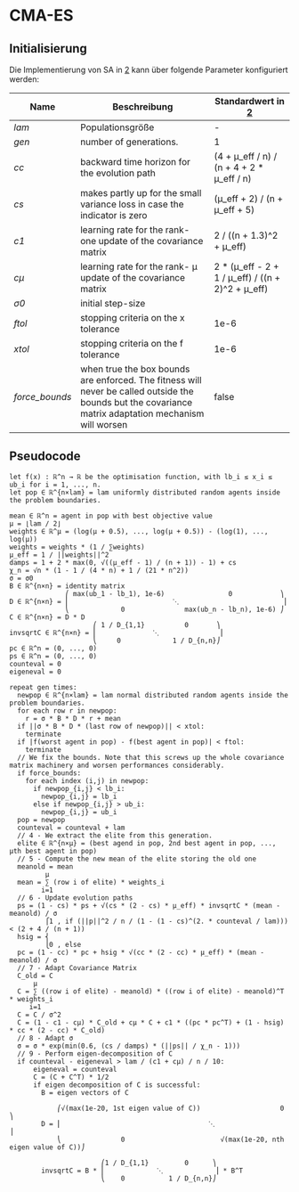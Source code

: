 # CMA-ES

## Initialisierung

Die Implementierung von SA in [2] kann über folgende Parameter konfiguriert werden:

Name|Beschreibung|Standardwert in [2]
----|------------|-------------------
_lam_|Populationsgröße|-
_gen_|number of generations.|1
_cc_|backward time horizon for the evolution path|(4 + μ_eff / n) / (n + 4 + 2 * μ_eff / n)
_cs_|makes partly up for the small variance loss in case the indicator is zero|(μ_eff + 2) / (n + μ_eff + 5)
_c1_|learning rate for the rank-one update of the covariance matrix|2 / ((n + 1.3)^2 + μ_eff)
_cμ_|learning rate for the rank- μ update of the covariance matrix|2 * (μ_eff - 2 + 1 / μ_eff) / ((n + 2)^2 + μ_eff)
_σ0_|initial step-size
_ftol_|stopping criteria on the x tolerance|1e-6
_xtol_|stopping criteria on the f tolerance|1e-6
_force_bounds_|when true the box bounds are enforced. The fitness will never be called outside the bounds but the covariance matrix adaptation mechanism will worsen|false

## Pseudocode

```
let f(x) : ℝ^n → ℝ be the optimisation function, with lb_i ≤ x_i ≤ ub_i for i = 1, ..., n.
let pop ∈ ℝ^{n×lam} = lam uniformly distributed random agents inside the problem boundaries.

mean ∈ ℝ^n = agent in pop with best objective value
μ = ⌊lam / 2⌋
weights ∈ ℝ^μ = (log(μ + 0.5), ..., log(μ + 0.5)) - (log(1), ..., log(μ))
weights = weights * (1 / ∑weights)
μ_eff = 1 / ||weights||^2
damps = 1 + 2 * max(0, √((μ_eff - 1) / (n + 1)) - 1) + cs
χ_n = √n * (1 - 1 / (4 * n) + 1 / (21 * n^2))
σ = σ0
B ∈ ℝ^{n×n} = identity matrix
              ⎛ max(ub_1 - lb_1), 1e-6)                0            ⎞
D ∈ ℝ^{n×n} = ⎜                          ⋱                          ⎟
              ⎝             0               max(ub_n - lb_n), 1e-6) ⎠
C ∈ ℝ^{n×n} = D * D
                     ⎛ 1 / D_{1,1}          0       ⎞
invsqrtC ∈ ℝ^{n×n} = ⎜ 	            ⋱               ⎟
                     ⎝     0             1 / D_{n,n}⎠
pc ∈ ℝ^n = (0, ..., 0)
ps ∈ ℝ^n = (0, ..., 0)
counteval = 0
eigeneval = 0

repeat gen times:
  newpop ∈ ℝ^{n×lam} = lam normal distributed random agents inside the problem boundaries.
  for each row r in newpop:
    r = σ * B * D * r + mean
  if ||σ * B * D * (last row of newpop)|| < xtol:
    terminate
  if |f(worst agent in pop) - f(best agent in pop)| < ftol:
    terminate
  // We fix the bounds. Note that this screws up the whole covariance matrix machinery and worsen performances considerably.
  if force_bounds:
    for each index (i,j) in newpop:
      if newpop_{i,j} < lb_i:
        newpop_{i,j} = lb_i
      else if newpop_{i,j} > ub_i:
        newpop_{i,j} = ub_i
  pop = newpop
  counteval = counteval + lam
  // 4 - We extract the elite from this generation.
  elite ∈ ℝ^{n×μ} = (best agend in pop, 2nd best agent in pop, ..., μth best agent in pop)
  // 5 - Compute the new mean of the elite storing the old one
  meanold = mean
         μ
  mean = ∑ (row i of elite) * weights_i
        i=1
  // 6 - Update evolution paths
  ps = (1 - cs) * ps + √(cs * (2 - cs) * μ_eff) * invsqrtC * (mean - meanold) / σ
         ⎧1 , if (||p||^2 / n / (1 - (1 - cs)^(2. * counteval / lam))) < (2 + 4 / (n + 1))
  hsig = ⎨
         ⎩0 , else
  pc = (1 - cc) * pc + hsig * √(cc * (2 - cc) * μ_eff) * (mean - meanold) / σ
  // 7 - Adapt Covariance Matrix
  C_old = C
      μ
  C = ∑ ((row i of elite) - meanold) * ((row i of elite) - meanold)^T * weights_i
     i=1
  C = C / σ^2
  C = (1 - c1 - cμ) * C_old + cμ * C + c1 * ((pc * pc^T) + (1 - hsig) * cc * (2 - cc) * C_old)
  // 8 - Adapt σ
  σ = σ * exp(min(0.6, (cs / damps) * (||ps|| / χ_n - 1)))
  // 9 - Perform eigen-decomposition of C
  if counteval - eigeneval > lam / (c1 + cμ) / n / 10:
      eigeneval = counteval
      C = (C + C^T) * 1/2
      if eigen decomposition of C is successful:
        B = eigen vectors of C

            ⎛√(max(1e-20, 1st eigen value of C))                    0                   ⎞
        D = ⎜                                     ⋱                                     ⎟
            ⎝               0                        √(max(1e-20, nth eigen value of C))⎠

                       ⎛1 / D_{1,1}         0      ⎞
        invsqrtC = B * ⎜             ⋱             ⎟ * B^T
                       ⎝    0           1 / D_{n,n}⎠
```

[2]: https://esa.github.io/pagmo2/docs/cpp/algorithms/cmaes.html
